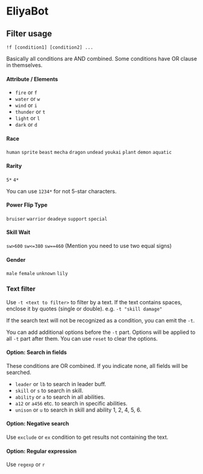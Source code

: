# EliyaBot

## Filter usage
`!f [condition1] [condition2] ...`

Basically all conditions are AND combined. Some conditions have OR clause in themselves.
#### Attribute / Elements
- `fire` or `f`
- `water` or `w`
- `wind` or `i`
- `thunder` or `t`
- `light` or `l`
- `dark` or `d`
#### Race
`human` `sprite` `beast` `mecha` `dragon` `undead` `youkai` `plant` `demon` `aquatic`
#### Rarity
`5*` `4*`

You can use `1234*` for not 5-star characters.
#### Power Flip Type
`bruiser` `warrior` `deadeye` `support` `special`
#### Skill Wait
`sw>600` `sw<=380` `sw==460` (Mention you need to use two equal signs)
#### Gender
`male` `female` `unknown` `lily`
### Text filter
Use `-t <text to filter>` to filter by a text. If the text contains spaces, enclose it by quotes (single or double).
e.g. `-t "skill damage"`

If the search text will not be recognized as a condition, you can emit the `-t`.

You can add additional options before the `-t` part. Options will be applied to all `-t` part after them. You can use `reset` to clear the options.  
#### Option: Search in fields
These conditions are OR combined. If you indicate none, all fields will be searched.
- `leader` or `lb` to search in leader buff.
- `skill` or `s` to search in skill.
- `ability` or `a` to search in all abilities.
- `a12` or `a456` etc. to search in specific abilities.
- `unison` or `u` to search in skill and ability 1, 2, 4, 5, 6. 
#### Option: Negative search
Use `exclude` or `ex` condition to get results not containing the text.
#### Option: Regular expression
Use `regexp` or `r` 

